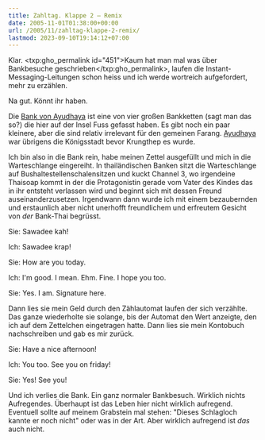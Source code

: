 ```yaml
---
title: Zahltag. Klappe 2 – Remix
date: 2005-11-01T01:38:00+00:00
url: /2005/11/zahltag-klappe-2-remix/
lastmod: 2023-09-10T19:14:12+07:00
---
```

Klar. <txp:gho_permalink id="451">Kaum hat man mal was über Bankbesuche geschrieben</txp:gho_permalink>, laufen die Instant-Messaging-Leitungen schon heiss und ich werde wortreich aufgefordert, mehr zu erzählen.

Na gut. Könnt ihr haben.

Die [Bank von Ayudhaya][1] ist eine von vier großen Bankketten (sagt man das so?) die hier auf der Insel Fuss gefasst haben. Es gibt noch ein paar kleinere, aber die sind relativ irrelevant für den gemeinen Farang. [Ayudhaya][2] war übrigens die Königsstadt bevor Krungthep es wurde.

Ich bin also in die Bank rein, habe meinen Zettel ausgefüllt und mich in die Warteschlange eingereiht. In thailändischen Banken sitzt die Warteschlange auf Bushaltestellenschalensitzen und kuckt Channel 3, wo irgendeine Thaisoap kommt in der die Protagonistin gerade vom Vater des Kindes das in ihr entsteht verlassen wird und beginnt sich mit dessen Freund auseinanderzusetzen. Irgendwann dann wurde ich mit einem bezaubernden und erstaunlich aber nicht unerhofft freundlichem und erfreutem Gesicht von _der_ Bank-Thai begrüsst.

Sie: Sawadee kah!

Ich: Sawadee krap!

Sie: How are you today.

Ich: I'm good. I mean. Ehm. Fine. I hope you too.

Sie: Yes. I am. Signature here.

Dann lies sie mein Geld durch den Zählautomat laufen der sich verzählte. Das ganze wiederholte sie solange, bis der Automat den Wert anzeigte, den ich auf dem Zettelchen eingetragen hatte. Dann lies sie mein Kontobuch nachschreiben und gab es mir zurück.

Sie: Have a nice afternoon!

Ich: You too. See you on friday!

Sie: Yes! See you!

Und ich verlies die Bank. Ein ganz normaler Bankbesuch. Wirklich nichts Aufregendes. Überhaupt ist das Leben hier nicht wirklich aufregend. Eventuell sollte auf meinem Grabstein mal stehen: "Dieses Schlagloch kannte er noch nicht" oder was in der Art. Aber wirklich aufregend ist _das_ auch nicht.

 [1]: http://www.krungsri.com/eng/
 [2]: http://www.thaitravel.info/Ayuthaya/
